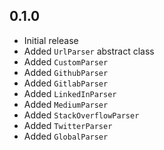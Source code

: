 ## 0.1.0

* Initial release
* Added `UrlParser` abstract class
* Added `CustomParser`
* Added `GithubParser`
* Added `GitlabParser`
* Added `LinkedInParser`
* Added `MediumParser`
* Added `StackOverflowParser`
* Added `TwitterParser`
* Added `GlobalParser`
